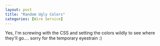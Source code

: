 ```yaml
---
layout: post
title: "Random Ugly Colors"
categories: [Wire Service]
---
```

Yes, I'm screwing with the CSS and setting the colors wildly to see where they'll go.... sorry for the temporary eyestrain :)
